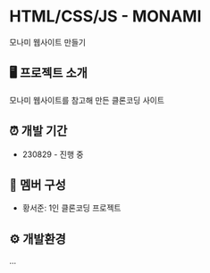 # HTML/CSS/JS - MONAMI
모나미 웹사이트 만들기
## 🖥️ 프로젝트 소개
모나미 웹사이트를 참고해 만든 클론코딩 사이트
## ⏰ 개발 기간
- 230829 - 진행 중
## 👥 멤버 구성
- 황서준: 1인 클론코딩 프로젝트
## ⚙️ 개발환경
...
